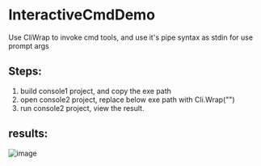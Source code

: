 # InteractiveCmdDemo
Use CliWrap to invoke cmd tools, and use it's pipe syntax as stdin for use prompt args


## Steps:
1. build console1 project, and copy the exe path
2. open console2 project, replace below exe path with Cli.Wrap("<path>")
3. run console2 project, view the result.



## results:
![image](https://user-images.githubusercontent.com/3945919/220048325-6f34bd8c-cfd4-4da2-9c3b-1045a5855371.png)
